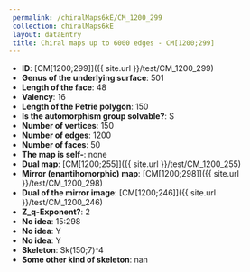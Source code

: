 ```yaml
--- 
 permalink: /chiralMaps6kE/CM_1200_299 
 collection: chiralMaps6kE
 layout: dataEntry
 title: Chiral maps up to 6000 edges - CM[1200;299]
---
```


- **ID**: [CM[1200;299]]({{ site.url }}/test/CM_1200_299)
- **Genus of the underlying surface**: 501
- **Length of the face**: 48
- **Valency**: 16
- **Length of the Petrie polygon**: 150
- **Is the automorphism group solvable?**: S
- **Number of vertices**: 150
- **Number of edges**: 1200
- **Number of faces**: 50
- **The map is self-**: none
- **Dual map**: [CM[1200;255]]({{ site.url }}/test/CM_1200_255)
- **Mirror (enantihomorphic) map**: [CM[1200;298]]({{ site.url }}/test/CM_1200_298)
- **Dual of the mirror image**: [CM[1200;246]]({{ site.url }}/test/CM_1200_246)
- **Z_q-Exponent?**: 2
- **No idea**:  15:298
- **No idea**: Y
- **No idea**: Y
- **Skeleton**: Sk(150;7)^4
- **Some other kind of skeleton**: nan
